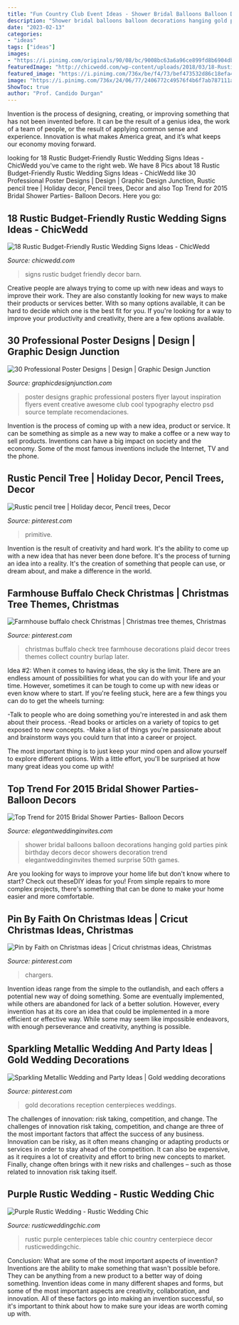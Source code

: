 ```yaml
---
title: "Fun Country Club Event Ideas - Shower Bridal Balloons Balloon Decorations Hanging Gold Parties Pink Birthday Decors Decor Showers Decoration Trend Elegantweddinginvites Themed Surprise 50th Games"
description: "Shower bridal balloons balloon decorations hanging gold parties pink birthday decors decor showers decoration trend elegantweddinginvites themed surprise 50th games"
date: "2023-02-13"
categories:
- "ideas"
tags: ["ideas"]
images:
- "https://i.pinimg.com/originals/90/08/bc/9008bc63a6a96ce899fd8b6904db91fb.jpg"
featuredImage: "http://chicwedd.com/wp-content/uploads/2018/03/18-Rustic-Budget-Friendly-Rustic-Wedding-Signs-Ideas-004.jpg"
featured_image: "https://i.pinimg.com/736x/be/f4/73/bef473532d86c18efa44b21ae52bbd09.jpg"
image: "https://i.pinimg.com/736x/24/06/77/2406772c49576f4b6f7ab787111a13e3.jpg"
ShowToc: true
author: "Prof. Candido Durgan"
---
```



Invention is the process of designing, creating, or improving something that has not been invented before. It can be the result of a genius idea, the work of a team of people, or the result of applying common sense and experience. Innovation is what makes America great, and it’s what keeps our economy moving forward.

	

		
looking for 18 Rustic Budget-Friendly Rustic Wedding Signs Ideas - ChicWedd you've came to the right web. We have 8 Pics about 18 Rustic Budget-Friendly Rustic Wedding Signs Ideas - ChicWedd like 30 Professional Poster Designs | Design | Graphic Design Junction, Rustic pencil tree | Holiday decor, Pencil trees, Decor and also Top Trend for 2015 Bridal Shower Parties- Balloon Decors. Here you go:
		
    
## 18 Rustic Budget-Friendly Rustic Wedding Signs Ideas - ChicWedd

<img loading=lazy src="http://chicwedd.com/wp-content/uploads/2018/03/18-Rustic-Budget-Friendly-Rustic-Wedding-Signs-Ideas-004.jpg" onerror="this.onerror=null;this.src='https://tse3.mm.bing.net/th?id=OIP.I1L83_NyL49vrzRFKzOsMQHaJ4&amp;pid=15.1';" alt="18 Rustic Budget-Friendly Rustic Wedding Signs Ideas - ChicWedd">

_Source: chicwedd.com_

>signs rustic budget friendly decor barn. 

	

Creative people are always trying to come up with new ideas and ways to improve their work. They are also constantly looking for new ways to make their products or services better. With so many options available, it can be hard to decide which one is the best fit for you. If you're looking for a way to improve your productivity and creativity, there are a few options available.

    
## 30 Professional Poster Designs | Design | Graphic Design Junction

<img loading=lazy src="http://graphicdesignjunction.com/wp-content/uploads/2012/06/poster-design-19.jpg" onerror="this.onerror=null;this.src='https://tse4.mm.bing.net/th?id=OIP.4qgDzNZzB8Ogx-ucvpG-QgHaKf&amp;pid=15.1';" alt="30 Professional Poster Designs | Design | Graphic Design Junction">

_Source: graphicdesignjunction.com_

>poster designs graphic professional posters flyer layout inspiration flyers event creative awesome club cool typography electro psd source template recomendaciones. 

	

Invention is the process of coming up with a new idea, product or service. It can be something as simple as a new way to make a coffee or a new way to sell products. Inventions can have a big impact on society and the economy. Some of the most famous inventions include the Internet, TV and the phone.

    
## Rustic Pencil Tree | Holiday Decor, Pencil Trees, Decor

<img loading=lazy src="https://i.pinimg.com/736x/24/06/77/2406772c49576f4b6f7ab787111a13e3.jpg" onerror="this.onerror=null;this.src='https://tse4.mm.bing.net/th?id=OIP.QH0uX8Zx6kuHrnBSG_RaNwHaRb&amp;pid=15.1';" alt="Rustic pencil tree | Holiday decor, Pencil trees, Decor">

_Source: pinterest.com_

>primitive. 

	

Invention is the result of creativity and hard work. It's the ability to come up with a new idea that has never been done before. It's the process of turning an idea into a reality. It's the creation of something that people can use, or dream about, and make a difference in the world.

    
## Farmhouse Buffalo Check Christmas | Christmas Tree Themes, Christmas

<img loading=lazy src="https://i.pinimg.com/originals/90/08/bc/9008bc63a6a96ce899fd8b6904db91fb.jpg" onerror="this.onerror=null;this.src='https://tse4.mm.bing.net/th?id=OIP.icx-TT1VZZympMmd3dQYvQHaMx&amp;pid=15.1';" alt="Farmhouse buffalo check Christmas | Christmas tree themes, Christmas">

_Source: pinterest.com_

>christmas buffalo check tree farmhouse decorations plaid decor trees themes collect country burlap later. 

	

Idea #2:
When it comes to having ideas, the sky is the limit. There are an endless amount of possibilities for what you can do with your life and your time. However, sometimes it can be tough to come up with new ideas or even know where to start.
If you're feeling stuck, here are a few things you can do to get the wheels turning:

-Talk to people who are doing something you're interested in and ask them about their process.
-Read books or articles on a variety of topics to get exposed to new concepts.
-Make a list of things you're passionate about and brainstorm ways you could turn that into a career or project.

The most important thing is to just keep your mind open and allow yourself to explore different options. With a little effort, you'll be surprised at how many great ideas you come up with!

    
## Top Trend For 2015 Bridal Shower Parties- Balloon Decors

<img loading=lazy src="https://www.elegantweddinginvites.com/wedding-blog/wp-content/uploads/2015/01/hanging-gold-balloon-decorations-for-gold-and-pink-bridal-shower-parties-2015.jpg" onerror="this.onerror=null;this.src='https://tse4.mm.bing.net/th?id=OIP.3yoo9b4DWN9CEJCy-KSNmwHaPe&amp;pid=15.1';" alt="Top Trend for 2015 Bridal Shower Parties- Balloon Decors">

_Source: elegantweddinginvites.com_

>shower bridal balloons balloon decorations hanging gold parties pink birthday decors decor showers decoration trend elegantweddinginvites themed surprise 50th games. 

	

Are you looking for ways to improve your home life but don't know where to start? Check out theseDIY ideas for you! From simple repairs to more complex projects, there's something that can be done to make your home easier and more comfortable.

    
## Pin By Faith On Christmas Ideas | Cricut Christmas Ideas, Christmas

<img loading=lazy src="https://i.pinimg.com/736x/be/f4/73/bef473532d86c18efa44b21ae52bbd09.jpg" onerror="this.onerror=null;this.src='https://tse1.mm.bing.net/th?id=OIP.aZ6pAgXMWY-aJ4qEw1PAWgHaHa&amp;pid=15.1';" alt="Pin by Faith on Christmas ideas | Cricut christmas ideas, Christmas">

_Source: pinterest.com_

>chargers. 

	

Invention ideas range from the simple to the outlandish, and each offers a potential new way of doing something. Some are eventually implemented, while others are abandoned for lack of a better solution. However, every invention has at its core an idea that could be implemented in a more efficient or effective way. While some may seem like impossible endeavors, with enough perseverance and creativity, anything is possible.

    
## Sparkling Metallic Wedding And Party Ideas | Gold Wedding Decorations

<img loading=lazy src="https://i.pinimg.com/736x/6a/01/48/6a0148338f337b12140f2c2197299641--white-gold-weddings-white-and-gold-reception.jpg" onerror="this.onerror=null;this.src='https://tse3.mm.bing.net/th?id=OIP.ifQ9cr1Pexmpzw77aVOl_gHaLH&amp;pid=15.1';" alt="Sparkling Metallic Wedding and Party Ideas | Gold wedding decorations">

_Source: pinterest.com_

>gold decorations reception centerpieces weddings. 

	

The challenges of innovation: risk taking, competition, and change.
The challenges of innovation risk taking, competition, and change are three of the most important factors that affect the success of any business. Innovation can be risky, as it often means changing or adapting products or services in order to stay ahead of the competition. It can also be expensive, as it requires a lot of creativity and effort to bring new concepts to market. Finally, change often brings with it new risks and challenges – such as those related to innovation risk taking itself.

    
## Purple Rustic Wedding - Rustic Wedding Chic

<img loading=lazy src="http://rusticweddingchic.com/wp-content/uploads/2015/04/Beck_Fallon_Caroline_Lima_Photography_CarolineLimaPhotographyFallonWedding2014028_low.jpg" onerror="this.onerror=null;this.src='https://tse3.mm.bing.net/th?id=OIP.hJJTeXW404MSeFxZa6dgMwHaLI&amp;pid=15.1';" alt="Purple Rustic Wedding - Rustic Wedding Chic">

_Source: rusticweddingchic.com_

>rustic purple centerpieces table chic country centerpiece decor rusticweddingchic. 

	

Conclusion: What are some of the most important aspects of invention?
Inventions are the ability to make something that wasn't possible before. They can be anything from a new product to a better way of doing something. Invention ideas come in many different shapes and forms, but some of the most important aspects are creativity, collaboration, and innovation. All of these factors go into making an invention successful, so it's important to think about how to make sure your ideas are worth coming up with.

